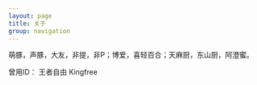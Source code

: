```yaml
---
layout: page
title: 关于
group: navigation
---
```


萌豚，声豚，大友，非提，非P；博爱，喜轻百合；天麻厨，东山厨，阿澄蜜。

曾用ID： 王者自由 Kingfree 
